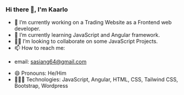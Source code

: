 ### Hi there 👋, I'm Kaarlo

- 🔭 I’m currently working on a Trading Website as a Frontend web developer.
- 🌱 I’m currently learning JavaScript and Angular framework.
- 👯‍♂️ I’m looking to collaborate on some JavaScript Projects.
- 📫 How to reach me: 
 * email: sasiang64@gmail.com
- 😄 Pronouns: He/Him
- 👨🏻‍💻 Technologies: JavaScript, Angular, HTML, CSS, Tailwind CSS, Bootstrap, Wordpress

